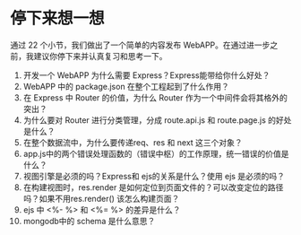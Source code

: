 # 停下来想一想

通过 22 个小节，我们做出了一个简单的内容发布 WebAPP。在通过进一步之前，我建议你停下来并认真复习和思考一下。

1. 开发一个 WebAPP 为什么需要 Express？Express能带给你什么好处？
2. WebAPP 中的 package.json 在整个工程起到了什么作用？
3. 在 Express 中 Router 的价值，为什么 Router 作为一个中间件会将其格外的突出？
4. 为什么要对 Router 进行分类管理，分成 route.api.js 和 route.page.js 的好处是什么？
5. 在整个数据流中，为什么要传递req、res 和 next 这三个对象？
6. app.js中的两个错误处理函数的（错误中枢）的工作原理，统一错误的价值是什么？
7. 视图引擎是必须的吗？Express和 ejs的关系是什么？使用 ejs 是必须的吗？
8. 在构建视图时，res.render 是如何定位到页面文件的？可以改变定位的路径吗？如果不用res.render() 该怎么构建页面？
9. ejs 中 <%- %> 和 <%= %> 的差异是什么？
9. mongodb中的 schema 是什么意思？
